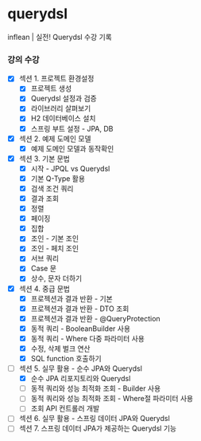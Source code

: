 # querydsl
inflean | 실전! Querydsl 수강 기록


### 강의 수강
- [x] 섹션 1. 프로젝트 환경설정
    - [x] 프로젝트 생성
    - [x] Querydsl 설정과 검증
    - [x] 라이브러리 살펴보기
    - [x] H2 데이터베이스 설치
    - [x] 스프링 부트 설정 - JPA, DB
- [x] 섹션 2. 예제 도메인 모델
    - [x] 예제 도메인 모델과 동작확인
- [x] 섹션 3. 기본 문법
    - [x] 시작 - JPQL vs Querydsl
    - [x] 기본 Q-Type 활용
    - [x] 검색 조건 쿼리
    - [x] 결과 조회
    - [x] 정렬
    - [x] 페이징
    - [x] 집합
    - [x] 조인 - 기본 조인
    - [x] 조인 - 페치 조인
    - [x] 서브 쿼리
    - [x] Case 문
    - [x] 상수, 문자 더하기
- [x] 섹션 4. 중급 문법
    - [x] 프로젝션과 결과 반환 - 기본
    - [x] 프로젝션과 결과 반환 - DTO 조회
    - [x] 프로젝션과 결과 반환 - @QueryProtection
    - [x] 동적 쿼리 - BooleanBuilder 사용
    - [x] 동적 쿼리 - Where 다중 파라미터 사용
    - [x] 수정, 삭제 벌크 연산
    - [x] SQL function 호출하기
- [ ] 섹션 5. 실무 활용 - 순수 JPA와 Querydsl
    - [x] 순수 JPA 리포지토리와 Querydsl
    - [ ] 동적 쿼리와 성능 최적화 조회 - Builder 사용
    - [ ] 동적 쿼리와 성능 최적화 조회 - Where절 파라미터 사용
    - [ ] 조회 API 컨트롤러 개발
- [ ] 섹션 6. 실무 활용 - 스프링 데이터 JPA와 Querydsl
- [ ] 섹션 7. 스프링 데이터 JPA가 제공하는 Querydsl 기능
